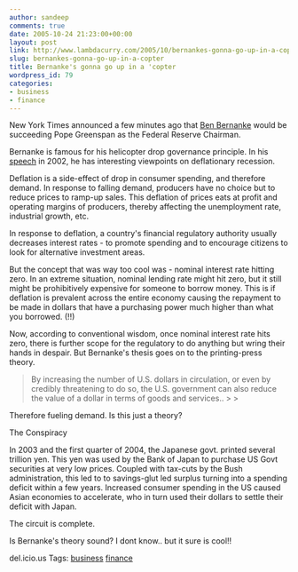 ```yaml
---
author: sandeep
comments: true
date: 2005-10-24 21:23:00+00:00
layout: post
link: http://www.lambdacurry.com/2005/10/bernankes-gonna-go-up-in-a-copter/
slug: bernankes-gonna-go-up-in-a-copter
title: Bernanke's gonna go up in a 'copter
wordpress_id: 79
categories:
- business
- finance
---
```


New York Times announced a few minutes ago that [Ben Bernanke](http://www.federalreserve.gov/bios/bernanke.htm) would be succeeding Pope Greenspan as the Federal Reserve Chairman.  

Bernanke is famous for his helicopter drop governance principle. In his [speech](http://www.federalreserve.gov/boarddocs/speeches/2002/20021121/default.htm) in 2002, he has interesting viewpoints on deflationary recession.  

Deflation is a side-effect of drop in consumer spending, and therefore demand. In response to falling demand, producers have no choice but to reduce prices to ramp-up sales. This deflation of prices eats at profit and operating margins of producers, thereby affecting the unemployment rate, industrial growth, etc.  

In response to deflation, a country's financial regulatory authority usually decreases interest rates - to promote spending and to encourage citizens to look for alternative investment areas.




But the concept that was way too cool was - nominal interest rate hitting zero. In an extreme situation, nominal lending rate might hit zero, but it still might be prohibitively expensive for someone to borrow money. This is if deflation is prevalent across the entire economy causing the repayment to be made in dollars that have a purchasing power much higher than what you borrowed. (!!)  

Now, according to conventional wisdom, once nominal interest rate hits zero, there is further scope for the regulatory to do anything but wring their hands in despair. But Bernanke's thesis goes on to the printing-press theory.




<blockquote>By increasing the number of U.S. dollars in circulation, or even by credibly threatening to do so, the U.S. government can also reduce the value of a dollar in terms of goods and services..
> 
> </blockquote>




Therefore fueling demand. Is this just a theory?  

The Conspiracy  

In 2003 and the first quarter of 2004, the Japanese govt. printed several trillion yen. This yen was used by the Bank of Japan to purchase US Govt securities at very low prices. Coupled with tax-cuts by the Bush administration, this led to to savings-glut led surplus turning into a spending deficit within a few years. Increased consumer spending in the US caused Asian economies to accelerate, who in turn used their dollars to settle their deficit with Japan.  

The circuit is complete.  

Is Bernanke's theory sound? I dont know.. but it sure is cool!!




del.icio.us Tags: [business](http://del.icio.us/sss8ue/business) [finance](http://del.icio.us/sss8ue/finance)



